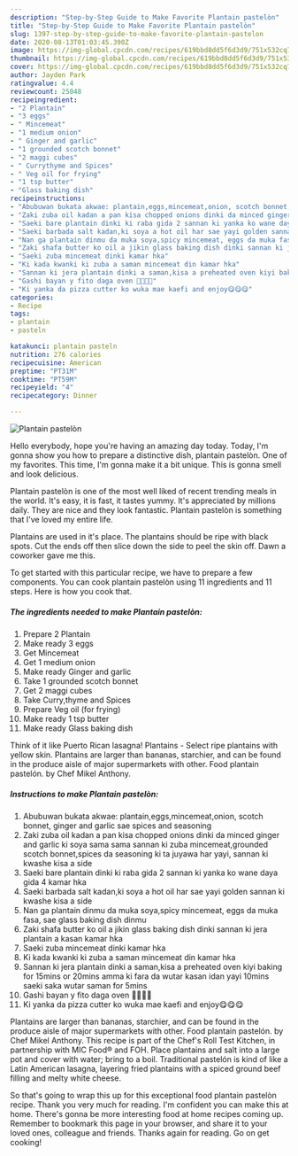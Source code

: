 ```yaml
---
description: "Step-by-Step Guide to Make Favorite Plantain pastelòn"
title: "Step-by-Step Guide to Make Favorite Plantain pastelòn"
slug: 1397-step-by-step-guide-to-make-favorite-plantain-pastelon
date: 2020-08-13T01:03:45.390Z
image: https://img-global.cpcdn.com/recipes/619bbd8dd5f6d3d9/751x532cq70/plantain-pastelon-recipe-main-photo.jpg
thumbnail: https://img-global.cpcdn.com/recipes/619bbd8dd5f6d3d9/751x532cq70/plantain-pastelon-recipe-main-photo.jpg
cover: https://img-global.cpcdn.com/recipes/619bbd8dd5f6d3d9/751x532cq70/plantain-pastelon-recipe-main-photo.jpg
author: Jayden Park
ratingvalue: 4.4
reviewcount: 25048
recipeingredient:
- "2 Plantain"
- "3 eggs"
- " Mincemeat"
- "1 medium onion"
- " Ginger and garlic"
- "1 grounded scotch bonnet"
- "2 maggi cubes"
- " Currythyme and Spices"
- " Veg oil for frying"
- "1 tsp butter"
- "Glass baking dish"
recipeinstructions:
- "Abubuwan bukata akwae: plantain,eggs,mincemeat,onion, scotch bonnet, ginger and garlic sae spices and seasoning"
- "Zaki zuba oil kadan a pan kisa chopped onions dinki da minced ginger and garlic ki soya sama sama sannan ki zuba mincemeat,grounded scotch bonnet,spices da seasoning ki ta juyawa har yayi, sannan ki kwashe kisa a side"
- "Saeki bare plantain dinki ki raba gida 2 sannan ki yanka ko wane daya gida 4 kamar hka"
- "Saeki barbada salt kadan,ki soya a hot oil har sae yayi golden sannan ki kwashe kisa a side"
- "Nan ga plantain dinmu da muka soya,spicy mincemeat, eggs da muka fasa, sae glass baking dish dinmu"
- "Zaki shafa butter ko oil a jikin glass baking dish dinki sannan ki jera plantain a kasan kamar hka"
- "Saeki zuba mincemeat dinki kamar hka"
- "Ki kada kwanki ki zuba a saman mincemeat din kamar hka"
- "Sannan ki jera plantain dinki a saman,kisa a preheated oven kiyi baking for 15mins or 20mins amma ki fara da wutar kasan idan yayi 10mins saeki saka wutar saman for 5mins"
- "Gashi bayan y fito daga oven 💃💃💃💃"
- "Ki yanka da pizza cutter ko wuka mae kaefi and enjoy😋😋😋"
categories:
- Recipe
tags:
- plantain
- pasteln

katakunci: plantain pasteln 
nutrition: 276 calories
recipecuisine: American
preptime: "PT31M"
cooktime: "PT59M"
recipeyield: "4"
recipecategory: Dinner

---
```



![Plantain pastelòn](https://img-global.cpcdn.com/recipes/619bbd8dd5f6d3d9/751x532cq70/plantain-pastelon-recipe-main-photo.jpg)

Hello everybody, hope you're having an amazing day today. Today, I'm gonna show you how to prepare a distinctive dish, plantain pastelòn. One of my favorites. This time, I'm gonna make it a bit unique. This is gonna smell and look delicious.

Plantain pastelòn is one of the most well liked of recent trending meals in the world. It's easy, it is fast, it tastes yummy. It's appreciated by millions daily. They are nice and they look fantastic. Plantain pastelòn is something that I've loved my entire life.

Plantains are used in it&#39;s place. The plantains should be ripe with black spots. Cut the ends off then slice down the side to peel the skin off. Dawn a coworker gave me this.


To get started with this particular recipe, we have to prepare a few components. You can cook plantain pastelòn using 11 ingredients and 11 steps. Here is how you cook that.

<!--inarticleads1-->

##### The ingredients needed to make Plantain pastelòn:

1. Prepare 2 Plantain
1. Make ready 3 eggs
1. Get  Mincemeat
1. Get 1 medium onion
1. Make ready  Ginger and garlic
1. Take 1 grounded scotch bonnet
1. Get 2 maggi cubes
1. Take  Curry,thyme and Spices
1. Prepare  Veg oil (for frying)
1. Make ready 1 tsp butter
1. Make ready Glass baking dish


Think of it like Puerto Rican lasagna! Plantains - Select ripe plantains with yellow skin. Plantains are larger than bananas, starchier, and can be found in the produce aisle of major supermarkets with other. Food plantain pastelón. by Chef Mikel Anthony. 

<!--inarticleads2-->

##### Instructions to make Plantain pastelòn:

1. Abubuwan bukata akwae: plantain,eggs,mincemeat,onion, scotch bonnet, ginger and garlic sae spices and seasoning
1. Zaki zuba oil kadan a pan kisa chopped onions dinki da minced ginger and garlic ki soya sama sama sannan ki zuba mincemeat,grounded scotch bonnet,spices da seasoning ki ta juyawa har yayi, sannan ki kwashe kisa a side
1. Saeki bare plantain dinki ki raba gida 2 sannan ki yanka ko wane daya gida 4 kamar hka
1. Saeki barbada salt kadan,ki soya a hot oil har sae yayi golden sannan ki kwashe kisa a side
1. Nan ga plantain dinmu da muka soya,spicy mincemeat, eggs da muka fasa, sae glass baking dish dinmu
1. Zaki shafa butter ko oil a jikin glass baking dish dinki sannan ki jera plantain a kasan kamar hka
1. Saeki zuba mincemeat dinki kamar hka
1. Ki kada kwanki ki zuba a saman mincemeat din kamar hka
1. Sannan ki jera plantain dinki a saman,kisa a preheated oven kiyi baking for 15mins or 20mins amma ki fara da wutar kasan idan yayi 10mins saeki saka wutar saman for 5mins
1. Gashi bayan y fito daga oven 💃💃💃💃
1. Ki yanka da pizza cutter ko wuka mae kaefi and enjoy😋😋😋


Plantains are larger than bananas, starchier, and can be found in the produce aisle of major supermarkets with other. Food plantain pastelón. by Chef Mikel Anthony. This recipe is part of the Chef&#39;s Roll Test Kitchen, in partnership with MIC Food® and FOH. Place plantains and salt into a large pot and cover with water; bring to a boil. Traditional pastelón is kind of like a Latin American lasagna, layering fried plantains with a spiced ground beef filling and melty white cheese. 

So that's going to wrap this up for this exceptional food plantain pastelòn recipe. Thank you very much for reading. I'm confident you can make this at home. There's gonna be more interesting food at home recipes coming up. Remember to bookmark this page in your browser, and share it to your loved ones, colleague and friends. Thanks again for reading. Go on get cooking!
